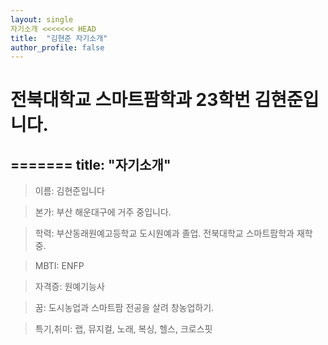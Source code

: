 ```yaml
---
layout: single
자기소개 <<<<<<< HEAD
title:  "김현준 자기소개"
author_profile: false
---
```


# 전북대학교 스마트팜학과 23학번 김현준입니다.

=======
title:  "자기소개" 
---

> 이름: 김현준입니다

> 본가: 부산 해운대구에 거주 중입니다.

> 학력: 부산동래원예고등학교 도시원예과 졸업.
 전북대학교 스마트팜학과 재학 중.

> MBTI: ENFP

> 자격증: 원예기능사

> 꿈: 도시농업과 스마트팜 전공을 살려 창농업하기.

> 특기,취미: 랩, 뮤지컬, 노래, 복싱, 헬스, 크로스핏

